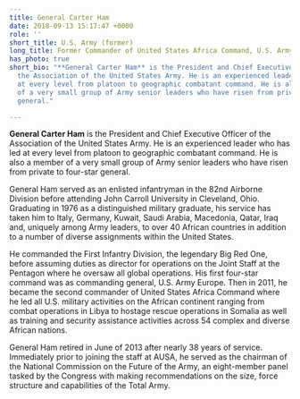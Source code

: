```yaml
---
title: General Carter Ham
date: 2018-09-13 15:17:47 +0000
role: ''
short_title: U.S. Army (former)
long_title: Former Commander of United States Africa Command, U.S. Army
has_photo: true
short_bio: "**General Carter Ham** is the President and Chief Executive Officer of
  the Association of the United States Army. He is an experienced leader who has led
  at every level from platoon to geographic combatant command. He is also a member
  of a very small group of Army senior leaders who have risen from private to four-star
  general."

---
```

**General Carter Ham** is the President and Chief Executive Officer of the Association of the United States Army. He is an experienced leader who has led at every level from platoon to geographic combatant command. He is also a member of a very small group of Army senior leaders who have risen from private to four-star general.  
  
General Ham served as an enlisted infantryman in the 82nd Airborne Division before attending John Carroll University in Cleveland, Ohio. Graduating in 1976 as a distinguished military graduate, his service has taken him to Italy, Germany, Kuwait, Saudi Arabia, Macedonia, Qatar, Iraq and, uniquely among Army leaders, to over 40 African countries in addition to a number of diverse assignments within the United States.  
  
He commanded the First Infantry Division, the legendary Big Red One, before assuming duties as director for operations on the Joint Staff at the Pentagon where he oversaw all global operations. His first four-star command was as commanding general, U.S. Army Europe. Then in 2011, he became the second commander of United States Africa Command where he led all U.S. military activities on the African continent ranging from combat operations in Libya to hostage rescue operations in Somalia as well as training and security assistance activities across 54 complex and diverse African nations.  
  
General Ham retired in June of 2013 after nearly 38 years of service. Immediately prior to joining the staff at AUSA, he served as the chairman of the National Commission on the Future of the Army, an eight-member panel tasked by the Congress with making recommendations on the size, force structure and capabilities of the Total Army.